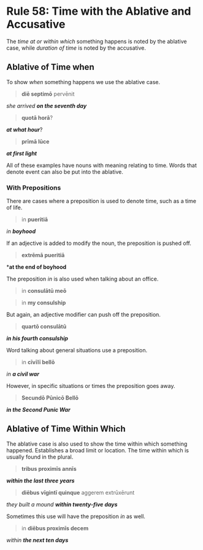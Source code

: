 # Rule 58: Time with the Ablative and Accusative

The _time at or within which_ something happens is noted by the ablative case, while _duration of time_ is noted by the accusative.

## Ablative of Time when

To show _when_ something happens we use the ablative case.

> **diē septimō** pervēnit

_she arrived **on the seventh day**_

> **quotā horā**?

***at what hour***?

> **prīmā lūce**

***at first light***

All of these examples have nouns with meaning relating to time.  Words that denote event can also be put into the ablative.

### With Prepositions

There are cases where a preposition is used to denote time, such as a time of life.

> in **pueritiā**

_in **boyhood**_

If an adjective is added to modify the noun, the preposition is pushed off.

> **extrēmā pueritiā**

***at the end of boyhood**

The preposition _in_ is also used when talking about an office.

> in **consulātū meō**

> in **my consulship**

But again, an adjective modifier can push off the preposition.  

> **quartō consulātū**

***in his fourth consulship***

Word talking about general situations use a preposition.

> in **cīvīlī bellō**

_in **a civil war**_

However, in specific situations or times the preposition goes away.

> **Secundō Pūnicō Bellō**

***in the Second Punic War***

## Ablative of Time Within Which

The ablative case is also used to show the time within which something happened.  Establishes a broad limit or location.  The time within which is usually found in the plural.

> **tribus proximīs annīs**

***within the last three years***

> **diēbus vīgintī quinque** aggerem extrūxērunt

_they built a mound **within twenty-five days**_

Sometimes this use will have the preposition _in_ as well.

> in **diēbus proximīs decem**

_within **the next ten days**_